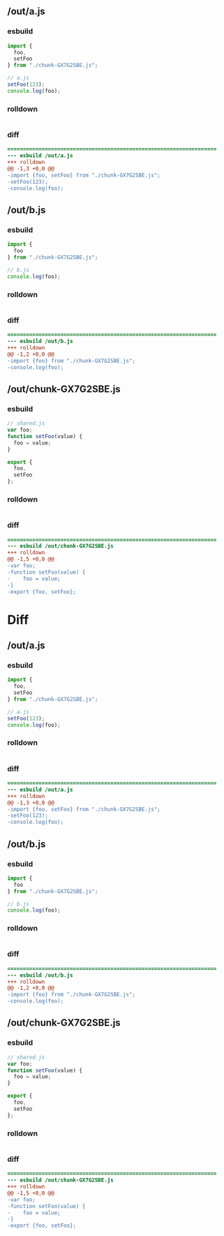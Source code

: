 ## /out/a.js
### esbuild
```js
import {
  foo,
  setFoo
} from "./chunk-GX7G2SBE.js";

// a.js
setFoo(123);
console.log(foo);
```
### rolldown
```js

```
### diff
```diff
===================================================================
--- esbuild	/out/a.js
+++ rolldown	
@@ -1,3 +0,0 @@
-import {foo, setFoo} from "./chunk-GX7G2SBE.js";
-setFoo(123);
-console.log(foo);

```
## /out/b.js
### esbuild
```js
import {
  foo
} from "./chunk-GX7G2SBE.js";

// b.js
console.log(foo);
```
### rolldown
```js

```
### diff
```diff
===================================================================
--- esbuild	/out/b.js
+++ rolldown	
@@ -1,2 +0,0 @@
-import {foo} from "./chunk-GX7G2SBE.js";
-console.log(foo);

```
## /out/chunk-GX7G2SBE.js
### esbuild
```js
// shared.js
var foo;
function setFoo(value) {
  foo = value;
}

export {
  foo,
  setFoo
};
```
### rolldown
```js

```
### diff
```diff
===================================================================
--- esbuild	/out/chunk-GX7G2SBE.js
+++ rolldown	
@@ -1,5 +0,0 @@
-var foo;
-function setFoo(value) {
-    foo = value;
-}
-export {foo, setFoo};

```
# Diff
## /out/a.js
### esbuild
```js
import {
  foo,
  setFoo
} from "./chunk-GX7G2SBE.js";

// a.js
setFoo(123);
console.log(foo);
```
### rolldown
```js

```
### diff
```diff
===================================================================
--- esbuild	/out/a.js
+++ rolldown	
@@ -1,3 +0,0 @@
-import {foo, setFoo} from "./chunk-GX7G2SBE.js";
-setFoo(123);
-console.log(foo);

```
## /out/b.js
### esbuild
```js
import {
  foo
} from "./chunk-GX7G2SBE.js";

// b.js
console.log(foo);
```
### rolldown
```js

```
### diff
```diff
===================================================================
--- esbuild	/out/b.js
+++ rolldown	
@@ -1,2 +0,0 @@
-import {foo} from "./chunk-GX7G2SBE.js";
-console.log(foo);

```
## /out/chunk-GX7G2SBE.js
### esbuild
```js
// shared.js
var foo;
function setFoo(value) {
  foo = value;
}

export {
  foo,
  setFoo
};
```
### rolldown
```js

```
### diff
```diff
===================================================================
--- esbuild	/out/chunk-GX7G2SBE.js
+++ rolldown	
@@ -1,5 +0,0 @@
-var foo;
-function setFoo(value) {
-    foo = value;
-}
-export {foo, setFoo};

```